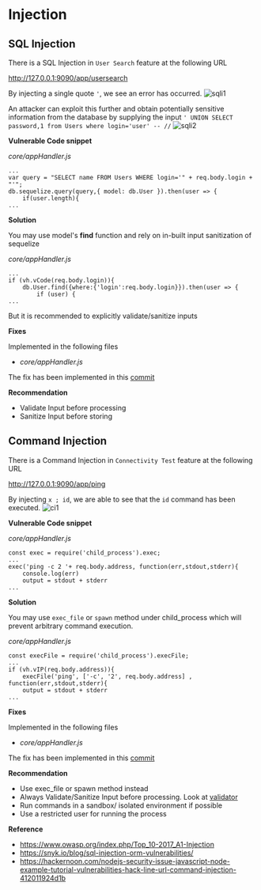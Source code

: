 # Injection

## SQL Injection

There is a SQL Injection in `User Search` feature at the following URL  

http://127.0.0.1:9090/app/usersearch

By injecting a single quote `'`, we see an error has occurred.
![sqli1](../resources/sqli1.png "SQLi Trigger")

An attacker can exploit this further and obtain potentially sensitive information from the database by supplying the input `' UNION SELECT password,1 from Users where login='user' -- //`
![sqli2](/resources/sqli2.png "Exploiting SQLi")

**Vulnerable Code snippet**

*core/appHandler.js*
```         
...
var query = "SELECT name FROM Users WHERE login='" + req.body.login + "'";
db.sequelize.query(query,{ model: db.User }).then(user => {
    if(user.length){
...
```
**Solution**

You may use model's **find** function and rely on in-built input sanitization of sequelize

*core/appHandler.js*
```
...
if (vh.vCode(req.body.login)){
    db.User.find({where:{'login':req.body.login}}).then(user => {
        if (user) {
...
```

But it is recommended to explicitly validate/sanitize inputs

**Fixes**

Implemented in the following files

- *core/appHandler.js*

The fix has been implemented in this [commit](https://github.com/appsecco/dvna/commit/dc1f9c54685eb04f55e444370d6d622834e4cc00)

**Recommendation**

- Validate Input before processing
- Sanitize Input before storing

## Command Injection

There is a Command Injection in `Connectivity Test` feature at the following URL

http://127.0.0.1:9090/app/ping


By injecting `x ; id`, we are able to see that the `id` command has been executed.
![ci1](/resources/ci1.png "Command injection")

**Vulnerable Code snippet**

*core/appHandler.js*
```
const exec = require('child_process').exec;
...
exec('ping -c 2 '+ req.body.address, function(err,stdout,stderr){
    console.log(err)
    output = stdout + stderr
...
```
**Solution**

You may use `exec_file` or `spawn` method under child_process which will prevent arbitrary command execution.

*core/appHandler.js*
```
const execFile = require('child_process').execFile;
...
if (vh.vIP(req.body.address)){
    execFile('ping', ['-c', '2', req.body.address] , function(err,stdout,stderr){
    output = stdout + stderr
...
```

**Fixes**

Implemented in the following files

- *core/appHandler.js*

The fix has been implemented in this [commit](https://github.com/appsecco/dvna/commit/4fe36fcfbd615fc9ea340e1238be33dd0d140ef8)

**Recommendation**

- Use exec_file or spawn method instead
- Always Validate/Sanitize Input before processing. Look at [validator](https://www.npmjs.com/package/validator)
- Run commands in a sandbox/ isolated environment if possible
- Use a restricted user for running the process

**Reference**

- <https://www.owasp.org/index.php/Top_10-2017_A1-Injection>
- <https://snyk.io/blog/sql-injection-orm-vulnerabilities/>
- <https://hackernoon.com/nodejs-security-issue-javascript-node-example-tutorial-vulnerabilities-hack-line-url-command-injection-412011924d1b>
